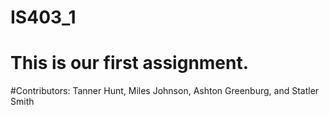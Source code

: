 # IS403_1
# This is our first assignment.
#Contributors: Tanner Hunt, Miles Johnson, Ashton Greenburg, and Statler Smith
